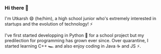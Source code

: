 ### Hi there 👋

<!--
**utkm/utkm** is a ✨ _special_ ✨ repository because its `README.md` (this file) appears on your GitHub profile.

Here are some ideas to get you started:

- 🔭 I’m currently working on ...
- 🌱 I’m currently learning ...
- 👯 I’m looking to collaborate on ...
- 🤔 I’m looking for help with ...
- 💬 Ask me about ...
- 📫 How to reach me: ...
- 😄 Pronouns: ...
- ⚡ Fun fact: ...
-->

I'm Utkarsh 😄 (he/him), a high school junior who's extremely interested in startups and the evolution of technology! ⚡

I've first started developping in Python 🐍 for a school project but my predilection for programming has grown ever since. Over quarantine, I started learning C++ 🏎 and also  enjoy coding in Java ☕ and JS ⚡️.

